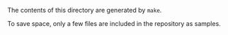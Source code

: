 The contents of this directory are generated by `make`.

To save space, only a few files are included in the repository as samples.
